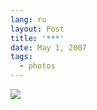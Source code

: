 ```yaml
---
lang: ru
layout: Post
title: '***'
date: May 1, 2007
tags:
  - photos
---
```


![](http://wow.sapegin.me/1Y2q1V2b2n1B/Sapegin-Artem-20D-2006-07-18-221-2188.jpg)
